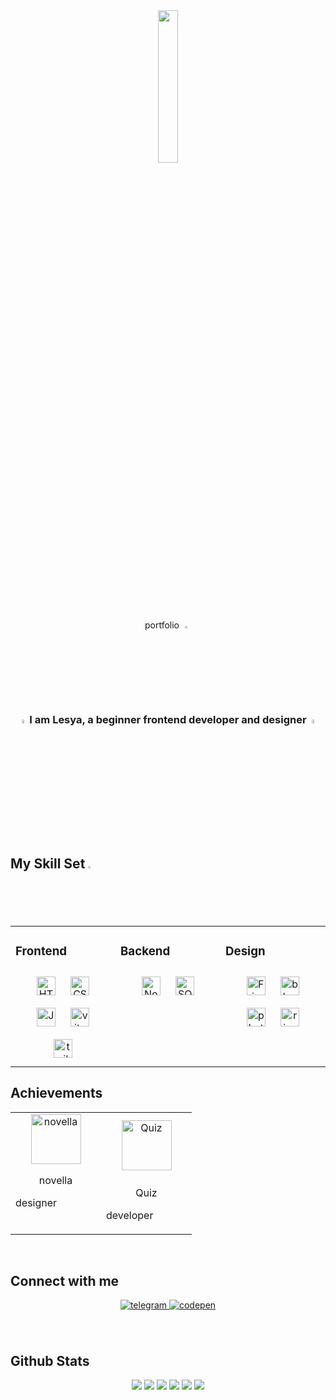 <div align="center">
<img src="https://opis-cdn.tinkoffjournal.ru/mercury/18-cats-mem.0rdvn3uwtipw..gif" align="center" style="width: 25%" />
</div> 
<div align="center" >
  portfolio <img src ="https://github.com/user-attachments/assets/d22dcaad-183b-4df9-b46a-28d7eccb2d8f" style="width: 3%">
</div>


### <div align="center"><img src="https://github.com/user-attachments/assets/e82b6b71-ba4a-46ac-b75e-55e13f1cce7e" style="width: 4%">I am Lesya, a beginner frontend developer and designer<img src="https://github.com/user-attachments/assets/e2817776-ecf6-45e5-98f2-4f2356d66718" style="width: 4%">
</div>  

<br/>  

## My Skill Set <img src="https://github.com/user-attachments/assets/3daf898c-9ee2-46f7-99d8-8b7fb8804ebc" style="width: 2%">
<table align="center" width="100%" ><tr><td valign="top"  width="33%">


### Frontend  
<div align="center" justify-content="center" display ="flex" >  
<a href="https://en.wikipedia.org/wiki/HTML5" target="_blank"><img style="margin: 10px" src="https://github.com/user-attachments/assets/2abab487-73ea-44d0-83ac-25e09106ea98" alt="HTML5" height="30" /></a>  
<a href="https://www.w3schools.com/css/" target="_blank"><img style="margin: 10px" src="https://github.com/user-attachments/assets/f4e0591c-7337-447e-96d5-567d540b35fc" alt="CSS3" height="30" /></a>
<a href="https://www.javascript.com/" target="_blank"><img style="margin: 10px" src="https://github.com/user-attachments/assets/1343bd25-137f-4b01-9145-e1e05424025d" alt="JavaScript" height="30" /></a>  
<a href="https://vite.dev/" target="_blank"><img style="margin: 10px" src="https://github.com/user-attachments/assets/6a6add9e-3399-49fb-bca8-718e14aabaa8" alt="vite" height="30" /></a>
<a href="https://tailwindcss.com/" target="_blank"><img style="margin: 10px" src="https://github.com/user-attachments/assets/c288615a-72ba-41f4-8141-7ad7cdf9f9c2" alt="tailwindcss" height="30" /></a>  
</div>
</td><td valign="top" width="33%">



### Backend  
<div align="center" justify-content="center" display ="flex" flex-decoration="row">  
<a href="https://nodejs.org/" target="_blank"><img style="margin: 10px" src="https://github.com/user-attachments/assets/cdf96f22-1bf8-4c74-9537-c197df9bb9bd" alt="Node.js" height="30" /></a> 
<a href="https://www.microsoft.com/en-ca/sql-server" target="_blank"><img style="margin: 10px" src="https://github.com/user-attachments/assets/acbd9565-09ac-4f7e-ac71-223d59f42fa4" alt="SQL Server" height="30" /></a>  
</div>

</td><td valign="top" width="33%">


### Design  
<div align="center">  
<a href="https://www.figma.com/" target="_blank"><img style="margin: 10px" src="https://github.com/user-attachments/assets/5c4a4b5a-cb74-4f31-b0b8-19e035fd24b1" alt="Figma" height="30" /></a>  
<a href="https://www.blender.org/" target="_blank"><img style="margin: 10px" src="https://github.com/user-attachments/assets/1d19a99a-1f38-4a8b-9f9d-ccf1eb6524d1" alt="blender" height="30" /></a>  
<a href="https://img.shields.io/badge/adobe%20photoshop-%2331A8FF.svg?style=for-the-badge&logo=adobe%20photoshop" target="_blank"><img style="margin: 10px" src="https://github.com/user-attachments/assets/d8feaed6-341b-4d47-af06-0d18561210d9" alt="photoshop" height="30" /></a> 
<a href="https://rive.app/" target="_blank"><img style="margin: 10px" src="https://framerusercontent.com/images/3zFbB2jdDFJ02sWnh7hLRZFujk.svg" alt="rive" height="30" /></a> 
</div>
</td></tr></table> 

## Achievements
<table><tr><td valign="top" width="40%">
<div align="center" justify-content="center" display ="flex">  
<a href ="https://lesyalys.github.io/novella.io/"><img src="https://github.com/user-attachments/assets/0a83374a-80d2-4823-a323-7f9b9f220427" alt="novella" height="80" /></a> 
</div>
  <p align="center" justify-content="center" display ="flex">novella</p> <p>designer</p>
  </td><td valign="top" width="40%">
    
  <div align="center" justify-content="center" display ="flex">  
<a href="https://lesyalys.github.io/computerQuiz.io/" target="_blank"><img style="margin: 10px" src="https://github.com/user-attachments/assets/7e337fca-15b2-4973-b68e-5bb3540ef674" alt="Quiz" height="80" /></a> 
</div>
  <p align="center" justify-content="center" display ="flex">Quiz</p> <p>developer</p>
</tr></table>
<br/>



## Connect with me  
<div align="center">
<a href="https://t.me/Shadowtav" target="_blank">
<img src=https://img.shields.io/badge/telegram-%23131417.svg?&style=for-the-badge&logo=telegram alt=telegram style="margin-bottom: 5px;" />
</a>  
<a href="https://codepen.com/Lesyalys" target="_blank">
<img src=https://img.shields.io/badge/codepen-%23131417.svg?&style=for-the-badge&logo=codepen alt=codepen style="margin-bottom: 5px;" />
</a> 
</div>  
  
<br/>   
  
<br/>  


## Github Stats  
  <div align="center">
      <img src = "https://github.com/user-attachments/assets/bd7b0e82-198c-4ab6-b7ca-800fd7169fb9">
      <img src="http://github-profile-summary-cards.vercel.app/api/cards/profile-details?username=Lesyalys&theme=nord_dark">
      <img src="http://github-profile-summary-cards.vercel.app/api/cards/repos-per-language?username=Lesyalys&theme=nord_dark">
      <img src="http://github-profile-summary-cards.vercel.app/api/cards/most-commit-language?username=Lesyalys&theme=nord_dark">
      <img src="http://github-profile-summary-cards.vercel.app/api/cards/stats?username=Lesyalys&theme=nord_dark">
      <img src="http://github-profile-summary-cards.vercel.app/api/cards/productive-time?username=Lesyalys&theme=nord_dark&utcOffset=8">
    </div> 

<br/>  

  

